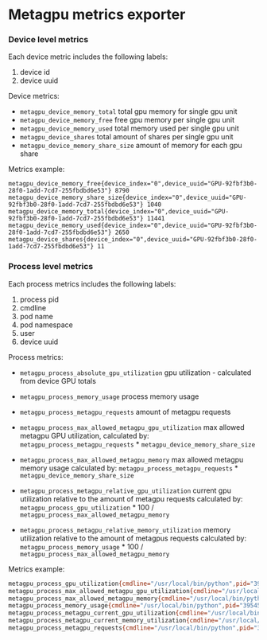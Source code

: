 # Metagpu metrics exporter

### Device level metrics

Each device metric includes the following labels:

1. device id
2. device uuid

Device metrics:

* `metagpu_device_memory_total` total gpu memory for single gpu unit
* `metagpu_device_memory_free` free gpu memory per single gpu unit
* `metagpu_device_memory_used` total memory used per single gpu unit
* `metagpu_device_shares` total amount of shares per single gpu unit
* `metagpu_device_memory_share_size` amount of memory for each gpu share

Metrics example: 
```
metagpu_device_memory_free{device_index="0",device_uuid="GPU-92fbf3b0-28f0-1add-7cd7-255fbdbd6e53"} 8790
metagpu_device_memory_share_size{device_index="0",device_uuid="GPU-92fbf3b0-28f0-1add-7cd7-255fbdbd6e53"} 1040
metagpu_device_memory_total{device_index="0",device_uuid="GPU-92fbf3b0-28f0-1add-7cd7-255fbdbd6e53"} 11441
metagpu_device_memory_used{device_index="0",device_uuid="GPU-92fbf3b0-28f0-1add-7cd7-255fbdbd6e53"} 2650
metagpu_device_shares{device_index="0",device_uuid="GPU-92fbf3b0-28f0-1add-7cd7-255fbdbd6e53"} 11
```

### Process level metrics 

Each process metrics includes the following labels:
1. process pid
2. cmdline
3. pod name
4. pod namespace
5. user 
6. device uuid 

Process metrics:
* `metagpu_process_absolute_gpu_utilization` gpu utilization - calculated from device GPU totals

* `metagpu_process_memory_usage` process memory usage

* `metagpu_process_metagpu_requests` amount of metagpu requests

* `metagpu_process_max_allowed_metagpu_gpu_utilization` 
max allowed metagpu GPU utilization, calculated by: 
`metagpu_process_metagpu_requests` * `metagpu_device_memory_share_size`

* `metagpu_process_max_allowed_metagpu_memory` max allowed metagpu memory usage
calculated by: `metagpu_process_metagpu_requests` * `metagpu_device_memory_share_size` 
 
* `metagpu_process_metagpu_relative_gpu_utilization` current gpu utilization relative to the amount of metagpu requests
calculated by: `metagpu_process_gpu_utilization` * 100 / `metagpu_process_max_allowed_metagpu_memory`
 
* `metagpu_process_metagpu_relative_memory_utilization` memory utilization relative to the amount of 
metagpus requests calculated by: `metagpu_process_memory_usage` * 100 / `metagpu_process_max_allowed_metagpu_memory`

Metrics example:
```bash
metagpu_process_gpu_utilization{cmdline="/usr/local/bin/python",pid="3954530",pod_name="gpu-test-with-gpu-74f754c674-99gdb",pod_namespace="default",user="root",uuid="GPU-92fbf3b0-28f0-1add-7cd7-255fbdbd6e53"} 44
metagpu_process_max_allowed_metagpu_gpu_utilization{cmdline="/usr/local/bin/python",pid="3954530",pod_name="gpu-test-with-gpu-74f754c674-99gdb",pod_namespace="default",user="root",uuid="GPU-92fbf3b0-28f0-1add-7cd7-255fbdbd6e53"} 36
metagpu_process_max_allowed_metagpu_memory{cmdline="/usr/local/bin/python",pid="3954530",pod_name="gpu-test-with-gpu-74f754c674-99gdb",pod_namespace="default",user="root",uuid="GPU-92fbf3b0-28f0-1add-7cd7-255fbdbd6e53"} 4160
metagpu_process_memory_usage{cmdline="/usr/local/bin/python",pid="3954530",pod_name="gpu-test-with-gpu-74f754c674-99gdb",pod_namespace="default",user="root",uuid="GPU-92fbf3b0-28f0-1add-7cd7-255fbdbd6e53"} 2643
metagpu_process_metagpu_current_gpu_utilization{cmdline="/usr/local/bin/python",pid="3954530",pod_name="gpu-test-with-gpu-74f754c674-99gdb",pod_namespace="default",user="root",uuid="GPU-92fbf3b0-28f0-1add-7cd7-255fbdbd6e53"} 122
metagpu_process_metagpu_current_memory_utilization{cmdline="/usr/local/bin/python",pid="3954530",pod_name="gpu-test-with-gpu-74f754c674-99gdb",pod_namespace="default",user="root",uuid="GPU-92fbf3b0-28f0-1add-7cd7-255fbdbd6e53"} 63
metagpu_process_metagpu_requests{cmdline="/usr/local/bin/python",pid="3954530",pod_name="gpu-test-with-gpu-74f754c674-99gdb",pod_namespace="default",user="root",uuid="GPU-92fbf3b0-28f0-1add-7cd7-255fbdbd6e53"} 4
```
